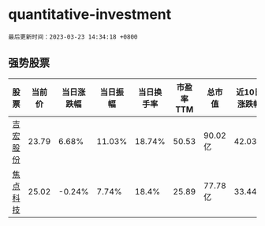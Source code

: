 # quantitative-investment

`最后更新时间：2023-03-23 14:34:18 +0800`

## 强势股票

|股票|当前价|当日涨跌幅|当日振幅|当日换手率|市盈率TTM|总市值|近10日涨跌幅|
|----|----|----|----|----|----|----|----|
|[吉宏股份](https://xueqiu.com/S/SZ002803)|23.79|6.68%|11.03%|18.74%|50.53|90.02亿|42.03%|
|[焦点科技](https://xueqiu.com/S/SZ002315)|25.02|-0.24%|7.74%|18.4%|25.89|77.78亿|33.44%|
